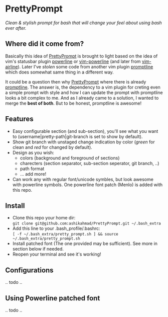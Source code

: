 # PrettyPrompt
*Clean & stylish prompt for bash that will change your feel about using bash ever after.* 

## Where did it come from?
Basically this idea of [PrettyPrompt] is brought to light based on the idea of vim's statusbar plugin [powerline] or [vim-powerline] (and later from [vim-airline]). Later I've *stolen* some code from another vim plugin [promptline] which does somewhat same thing in a different way.

It could be a question then why [PrettyPrompt] where there is already [promptline]. The answer is, the dependency to a vim plugin for creting even a simple prompt with style and how I can update the prompt with promptline looks a bit complex to me. And as I already came to a solution, I wanted to merge the **best of both**. But to be honest, promptline is awesome!

## Features

*  Easy configurable section (and sub-section), you'll see what you want to (username|pretty-path|git-branch is set to show by default).
*  Show git branch with unstaged change indication by color (*green* for clean and *red* for changed by default).
*  Design as you wish: 
    *  colors (background and foreground of sections)
    *  charecters (section separator, sub-section seperator, git branch, ..)
    *  path format
    *  ... add more!
*  Can work any with regular font/unicode symbles, but look awesome with powerline symbols. One powerline font patch (Menlo) is added with this repo.

## Install

* Clone this repo your home dir: <br/>
   `git clone git@github.com:ashikahmad/PrettyPrompt.git ~/.bash_extra`
* Add this line to your .bash_profile/.bashrc:<br/>
   `[ -f ~/.bash_extra/pretty_prompt.sh ] && source ~/.bash_extra/pretty_prompt.sh`
* Install patched font (The one provided may be sufficient). See more in section below if needed.
* Reopen your terminal and see it's working!

## Configurations

.. todo ..

## Using Powerline patched font

.. todo ..


[vim-airline]:   https://github.com/bling/vim-airline
[vim-powerline]: https://github.com/Lokaltog/vim-powerline
[powerline]:     https://github.com/Lokaltog/powerline
[promptline]:    https://github.com/edkolev/promptline.vim
[PrettyPrompt]:  https://github.com/ashikahmad/PrettyPrompt  

